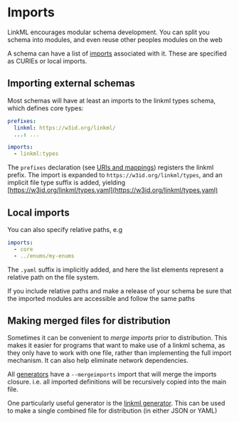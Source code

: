 # Imports

LinkML encourages modular schema development. You can split you schema into modules, and even reuse other peoples
modules on the web

A schema can have a list of [imports](https://w3id.org/linkml/imports) associated with it. These are specified
as CURIEs or local imports.

## Importing external schemas

Most schemas will have at least an imports to the linkml types schema, which defines core types:

```yaml
prefixes:
  linkml: https://w3id.org/linkml/
  ...: ...

imports:
  - linkml:types
```

The `prefixes` declaration (see [URIs and
mappings](uris-and-mappings.md)) registers the linkml prefix. The
import is expanded to `https://w3id.org/linkml/types`, and an implicit
file type suffix is added, yielding [https://w3id.org/linkml/types.yaml](https://w3id.org/linkml/types.yaml)

## Local imports

You can also specify relative paths, e.g

```yaml
imports:
  - core
  - ../enums/my-enums
```

The `.yaml` suffix is implicitly added, and here the list elements represent a relative path on the file system.

If you include relative paths and make a release of your schema be
sure that the imported modules are accessible and follow the same
paths

## Making merged files for distribution

Sometimes it can be convenient to *merge imports* prior to
distribution. This makes it easier for programs that want to make use
of a linkml schema, as they only have to work with one file, rather
than implementing the full import mechanism. It can also help
eliminate network dependencies.

All [generators](/generators/index) have a `--mergeimports` import that
will merge the imports closure. i.e. all imported definitions will be
recursively copied into the main file.

One particularly useful generator is the [linkml
generator](../generators/linkml). This can be used to make a single
combined file for distribution (in either JSON or YAML)
